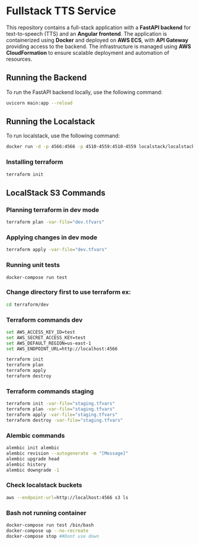 # Fullstack TTS Service

This repository contains a full-stack application with a **FastAPI backend** for text-to-speech (TTS) and an **Angular frontend**. The application is containerized using **Docker** and deployed on **AWS ECS**, with **API Gateway** providing access to the backend. The infrastructure is managed using **AWS CloudFormation** to ensure scalable deployment and automation of resources.

## Running the Backend

To run the FastAPI backend locally, use the following command:

```bash
uvicorn main:app --reload
```

## Running the Localstack

To run localstack, use the following command:

```bash
docker run -d -p 4566:4566 -p 4510-4559:4510-4559 localstack/localstack
```

### Installing terraform

```bash
terraform init
```
## LocalStack S3 Commands

### Planning terraform in dev mode
```bash
terraform plan -var-file="dev.tfvars"
```

### Applying changes in dev mode
```bash
terraform apply -var-file="dev.tfvars"   
```
### Running unit tests
```
docker-compose run test
```
### Change directory first to use terraform ex:
```bash
cd terraform/dev
```

### Terraform commands dev
```bash
set AWS_ACCESS_KEY_ID=test
set AWS_SECRET_ACCESS_KEY=test
set AWS_DEFAULT_REGION=us-east-1
set AWS_ENDPOINT_URL=http://localhost:4566
``` 
```bash
terraform init
terraform plan
terraform apply
terraform destroy
```

### Terraform commands staging
```bash
terraform init -var-file="staging.tfvars"
terraform plan -var-file="staging.tfvars"
terraform apply -var-file="staging.tfvars"
terraform destroy -var-file="staging.tfvars"
```

### Alembic commands
```bash
alembic init alembic
alembic revision --autogenerate -m "[Message]"
alembic upgrade head
alembic history
alembic downgrade -1
```

### Check localstack buckets
```bash
aws --endpoint-url=http://localhost:4566 s3 ls
```

### Bash not running container
```bash
docker-compose run test /bin/bash
docker-compose up --no-recreate
docker-compose stop ##Dont use down
```